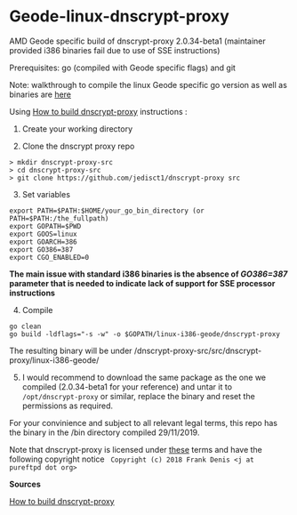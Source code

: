 # Geode-linux-dnscrypt-proxy
AMD Geode specific build of dnscrypt-proxy 2.0.34-beta1 (maintainer provided i386 binaries fail due to use of SSE instructions)

Prerequisites: go (compiled with Geode specific flags) and git

Note: walkthrough to compile the linux Geode specific go version as well as binaries are [here](https://github.com/rhy-ama/Geode-linux-go)

Using [How to build dnscrypt-proxy](https://github.com/dnscrypt/dnscrypt-proxy/wiki/building-from-source) instructions :

1. Create your working directory

2. Clone the dnscrypt proxy repo
```
> mkdir dnscrypt-proxy-src
> cd dnscrypt-proxy-src
> git clone https://github.com/jedisct1/dnscrypt-proxy src
```

3. Set variables
```
export PATH=$PATH:$HOME/your_go_bin_directory (or PATH=$PATH:/the_fullpath)
export GOPATH=$PWD
export GOOS=linux
export GOARCH=386
export GO386=387
export CGO_ENABLED=0 
```

**The main issue with standard i386 binaries is the absence of **_GO386=387_** parameter that is needed to indicate lack of support for SSE processor instructions**

4. Compile
```
go clean
go build -ldflags="-s -w" -o $GOPATH/linux-i386-geode/dnscrypt-proxy
```

The resulting binary will be under /dnscrypt-proxy-src/src/dnscrypt-proxy/linux-i386-geode/

5. I would recommend to download the same package as the one we compiled (2.0.34-beta1 for your reference) and untar it to ```/opt/dnscrypt-proxy``` or similar, replace the binary and reset the permissions as required.

For your convinience and subject to all relevant legal terms, this repo has the binary in the /bin directory compiled 29/11/2019.

Note that dnscrypt-proxy is licensed under [these](https://github.com/DNSCrypt/dnscrypt-proxy/blob/master/LICENSE) terms and have the following copyright notice ``` Copyright (c) 2018 Frank Denis <j at pureftpd dot org>```

**Sources**

[How to build dnscrypt-proxy](https://github.com/dnscrypt/dnscrypt-proxy/wiki/building-from-source)
